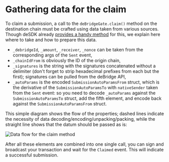 # Gathering data for the claim

To claim a submission, a call to the `deBridgeGate.claim()` method on the destination chain must be crafted using data taken from various sources. Though deSDK already [provides a handy method](https://github.com/debridge-finance/desdk#tracking-and-executing-claims) for this, we explain here where to take and how to prepare this data.&#x20;

* `_debridgeId`, `_amount`, `_receiver`, `_nonce` can be taken from the corresponding args of the `Sent` event,
* `_chainIdFrom` is obviously the ID of the origin chain,
* `_signatures` is the string with the signatures concatenated without a delimiter (don't forget to strip hexadecimal prefixes from each but the first); signatures can be pulled from the deBridge API,
* `_autoParams` is the encoded `SubmissionAutoParamsFrom` struct, which is the derivative of the `SubmissionAutoParamsTo` with `nativeSender` taken from the `Sent` event: so you need to decode `_autoParams` against the `SubmissionAutoParamsTo` struct, add the fifth element, and encode back against the `SubmissionAutoParamsFrom` struct.

This simple diagram shows the flow of the properties; dashed lines indicate the necessity of data decoding/encoding/unpacking/packing, while the straight line shows that the datum should be passed as is:

![Data flow for the claim method](../../.gitbook/assets/03.png)

After all these elements are combined into one single call, you can sign and broadcast your transaction and wait for the `Claimed` event. This will indicate a successful submission.
